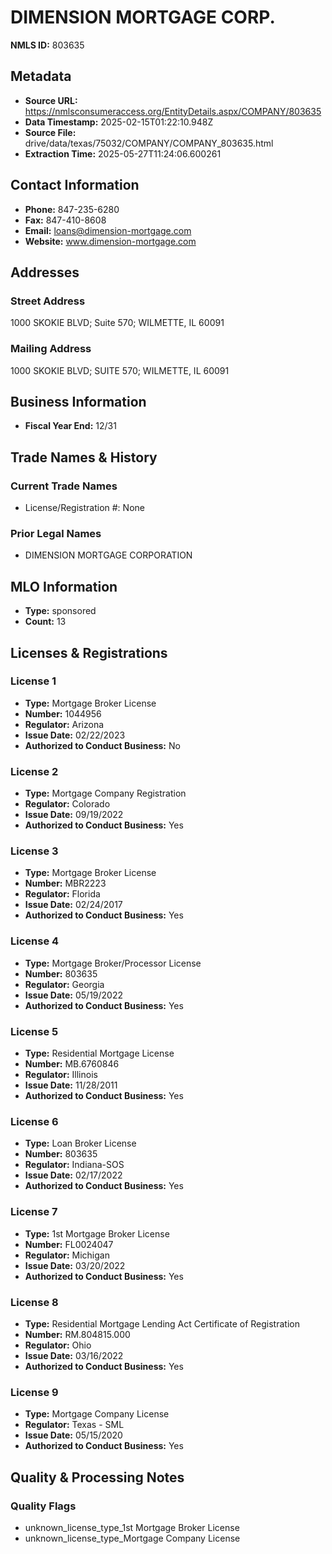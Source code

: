 # DIMENSION MORTGAGE CORP.

**NMLS ID:** 803635

## Metadata
- **Source URL:** https://nmlsconsumeraccess.org/EntityDetails.aspx/COMPANY/803635
- **Data Timestamp:** 2025-02-15T01:22:10.948Z
- **Source File:** drive/data/texas/75032/COMPANY/COMPANY_803635.html
- **Extraction Time:** 2025-05-27T11:24:06.600261

## Contact Information
- **Phone:** 847-235-6280
- **Fax:** 847-410-8608
- **Email:** loans@dimension-mortgage.com
- **Website:** www.dimension-mortgage.com

## Addresses
### Street Address
1000 SKOKIE BLVD; Suite 570; WILMETTE, IL 60091

### Mailing Address
1000 SKOKIE BLVD; SUITE 570; WILMETTE, IL 60091

## Business Information
- **Fiscal Year End:** 12/31

## Trade Names & History
### Current Trade Names
- License/Registration #: None

### Prior Legal Names
- DIMENSION MORTGAGE CORPORATION

## MLO Information
- **Type:** sponsored
- **Count:** 13

## Licenses & Registrations

### License 1
- **Type:** Mortgage Broker License
- **Number:** 1044956
- **Regulator:** Arizona
- **Issue Date:** 02/22/2023
- **Authorized to Conduct Business:** No

### License 2
- **Type:** Mortgage Company Registration
- **Regulator:** Colorado
- **Issue Date:** 09/19/2022
- **Authorized to Conduct Business:** Yes

### License 3
- **Type:** Mortgage Broker License
- **Number:** MBR2223
- **Regulator:** Florida
- **Issue Date:** 02/24/2017
- **Authorized to Conduct Business:** Yes

### License 4
- **Type:** Mortgage Broker/Processor License
- **Number:** 803635
- **Regulator:** Georgia
- **Issue Date:** 05/19/2022
- **Authorized to Conduct Business:** Yes

### License 5
- **Type:** Residential Mortgage License
- **Number:** MB.6760846
- **Regulator:** Illinois
- **Issue Date:** 11/28/2011
- **Authorized to Conduct Business:** Yes

### License 6
- **Type:** Loan Broker License
- **Number:** 803635
- **Regulator:** Indiana-SOS
- **Issue Date:** 02/17/2022
- **Authorized to Conduct Business:** Yes

### License 7
- **Type:** 1st Mortgage Broker License
- **Number:** FL0024047
- **Regulator:** Michigan
- **Issue Date:** 03/20/2022
- **Authorized to Conduct Business:** Yes

### License 8
- **Type:** Residential Mortgage Lending Act Certificate of Registration
- **Number:** RM.804815.000
- **Regulator:** Ohio
- **Issue Date:** 03/16/2022
- **Authorized to Conduct Business:** Yes

### License 9
- **Type:** Mortgage Company License
- **Regulator:** Texas - SML
- **Issue Date:** 05/15/2020
- **Authorized to Conduct Business:** Yes

## Quality & Processing Notes
### Quality Flags
- unknown_license_type_1st Mortgage Broker License
- unknown_license_type_Mortgage Company License
